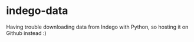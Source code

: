 # indego-data
Having trouble downloading data from Indego with Python, so hosting it on Github instead :)
